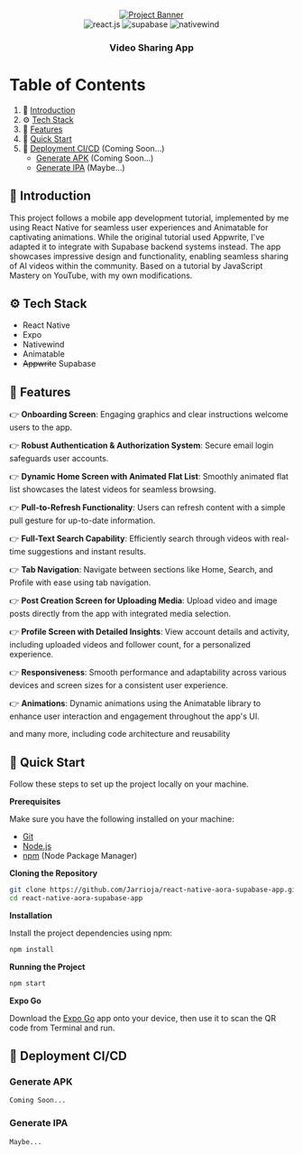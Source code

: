 <div align="center">
  <br />
    <a href="https://youtu.be/ZBCUegTZF7M?si=ubt0vk70lSjt6DCs" target="_blank">
      <img src="https://i.postimg.cc/5NR9bxFM/Sora-README.png" alt="Project Banner">
    </a>
  <br />
  <div>
    <img src="https://img.shields.io/badge/-React_Native-black?style=for-the-badge&logoColor=white&logo=react&color=61DAFB" alt="react.js" />
    <img src="https://shields.io/badge/supabase-black?style=for-the-badge&logoColor=white&logo=supabase&color=3fcf8e" alt="supabase" />
    <img src="https://img.shields.io/badge/NativeWind-black?style=for-the-badge&logoColor=white&logo=tailwindcss&color=06B6D4" alt="nativewind" />
  </div>
  <h3 align="center">Video Sharing App</h3>
</div>

# <a name="table">Table of Contents</a>

1. 🤖 [Introduction](#introduction)
2. ⚙️ [Tech Stack](#tech-stack)
3. 🔋 [Features](#features)
4. 🤸 [Quick Start](#quick-start)
5. 📲 [Deployment CI/CD](#deployment-cicd) (Coming Soon...)
    - [Generate APK](#generate-apk) (Coming Soon...)
    - [Generate IPA](#generate-ipa) (Maybe...)


## <a name="introduction">🤖 Introduction</a>

This project follows a mobile app development tutorial, implemented by me using React Native for seamless user experiences and Animatable for captivating animations. While the original tutorial used Appwrite, I've adapted it to integrate with Supabase backend systems instead. The app showcases impressive design and functionality, enabling seamless sharing of AI videos within the community. Based on a tutorial by JavaScript Mastery on YouTube, with my own modifications.


## <a name="tech-stack">⚙️ Tech Stack</a>

- React Native
- Expo
- Nativewind
- Animatable
- ~~Appwrite~~ Supabase

## <a name="features">🔋 Features</a>

👉 **Onboarding Screen**: Engaging graphics and clear instructions welcome users to the app.

👉 **Robust Authentication & Authorization System**: Secure email login safeguards user accounts.

👉 **Dynamic Home Screen with Animated Flat List**: Smoothly animated flat list showcases the latest videos for seamless browsing.

👉 **Pull-to-Refresh Functionality**: Users can refresh content with a simple pull gesture for up-to-date information.

👉 **Full-Text Search Capability**: Efficiently search through videos with real-time suggestions and instant results.

👉 **Tab Navigation**: Navigate between sections like Home, Search, and Profile with ease using tab navigation.

👉 **Post Creation Screen for Uploading Media**: Upload video and image posts directly from the app with integrated media selection.

👉 **Profile Screen with Detailed Insights**: View account details and activity, including uploaded videos and follower count, for a personalized experience.

👉 **Responsiveness**: Smooth performance and adaptability across various devices and screen sizes for a consistent user experience.

👉 **Animations**: Dynamic animations using the Animatable library to enhance user interaction and engagement throughout the app's UI.

and many more, including code architecture and reusability 

## <a name="quick-start">🤸 Quick Start</a>

Follow these steps to set up the project locally on your machine.

**Prerequisites**

Make sure you have the following installed on your machine:

- [Git](https://git-scm.com/)
- [Node.js](https://nodejs.org/en)
- [npm](https://www.npmjs.com/) (Node Package Manager)

**Cloning the Repository**

```bash
git clone https://github.com/Jarrioja/react-native-aora-supabase-app.git
cd react-native-aora-supabase-app
```
**Installation**

Install the project dependencies using npm:

```bash
npm install
```

**Running the Project**

```bash
npm start
```

**Expo Go**

Download the [Expo Go](https://expo.dev/go) app onto your device, then use it to scan the QR code from Terminal and run.

## <a name="deployment-cicd">📲 Deployment CI/CD</a>

### <a name="generate-apk">Generate APK</a>
```
Coming Soon...
```

### <a name="generate-ipa">Generate IPA</a>
```
Maybe...
```
